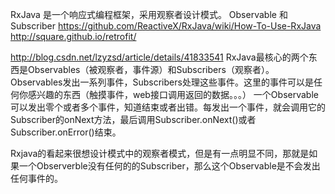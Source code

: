 RxJava 是一个响应式编程框架，采用观察者设计模式。 Observable 和 Subscriber
<https://github.com/ReactiveX/RxJava/wiki/How-To-Use-RxJava>
http://square.github.io/retrofit/


<http://blog.csdn.net/lzyzsd/article/details/41833541>
RxJava最核心的两个东西是Observables（被观察者，事件源）和Subscribers（观察者）。Observables发出一系列事件，Subscribers处理这些事件。这里的事件可以是任何你感兴趣的东西（触摸事件，web接口调用返回的数据。。。）
一个Observable可以发出零个或者多个事件，知道结束或者出错。每发出一个事件，就会调用它的Subscriber的onNext方法，最后调用Subscriber.onNext()或者Subscriber.onError()结束。

Rxjava的看起来很想设计模式中的观察者模式，但是有一点明显不同，那就是如果一个Observerble没有任何的的Subscriber，那么这个Observable是不会发出任何事件的。
